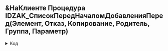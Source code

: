 ##  &НаКлиенте Процедура IDZAK_СписокПередНачаломДобавленияПеред(Элемент, Отказ, Копирование, Родитель, Группа, Параметр)


 <details> <summary> Код  </summary>
      
        Если Копирование Тогда     
      		Сообщить("Копировать ""Заказы на производство"" запрещено!");
      		Отказ = Истина;
      	КонецЕсли;
       
 </details>

